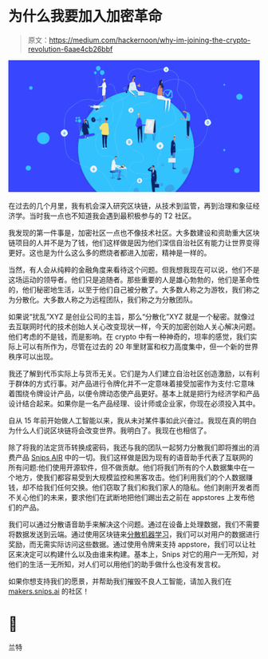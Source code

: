 # 为什么我要加入加密革命

> 原文：<https://medium.com/hackernoon/why-im-joining-the-crypto-revolution-6aae4cb26bbf>

![](img/027ac1af39718f6dbf18f5fbc6e454cc.png)

在过去的几个月里，我有机会深入研究区块链，从技术到监管，再到治理和象征经济学。当时我一点也不知道我会遇到最积极参与的 T2 社区。

我发现的第一件事是，加密社区一点也不像技术社区。大多数建设和资助重大区块链项目的人并不是为了钱，他们这样做是因为他们深信自治社区有能力让世界变得更好。这也是为什么这么多的燃烧者都进入加密，精神是一样的。

当然，有人会从纯粹的金融角度来看待这个问题。但我想我现在可以说，他们不是这场运动的领导者。他们只是追随者。那些重要的人是雄心勃勃的，他们是革命性的，他们秘密地生活，以至于他们自己被分散了。大多数人称之为游牧，我们称之为分散化。大多数人称之为远程团队，我们称之为分散团队。

如果说“扰乱”XYZ 是创业公司的主旨，那么“分散化”XYZ 就是一个秘密。就像过去互联网时代的技术创始人关心改变现状一样，今天的加密创始人关心解决问题。他们考虑的不是钱，而是影响。在 crypto 中有一种神奇的，坦率的感觉，我们实际上可以有所作为，尽管在过去的 20 年里财富和权力高度集中，但一个新的世界秩序可以出现。

我还了解到代币实际上与货币无关。它们是为人们建立自治社区创造激励，以有利于群体的方式行事。对产品进行令牌化并不一定意味着接受加密作为支付:它意味着围绕令牌设计产品，以便令牌动态使产品更好。基本上就是把行为经济学和产品设计结合起来。如果你是一名产品经理、设计师或企业家，你现在必须投入其中。

自从 15 年前开始做人工智能以来，我从未对某件事如此兴奋过。我现在真的明白为什么人们说区块链将会改变世界。我明白了。我现在也相信了。

除了将我的法定货币转换成密码，我还与我的团队一起努力分散我们即将推出的消费产品 [Snips AIR](http://air.snips.ai) 中的一切。我们这样做是因为现有的语音助手代表了互联网的所有问题:他们使用开源软件，但不做贡献。他们将我们所有的个人数据集中在一个地方，使我们都容易受到大规模监控和黑客攻击。他们利用我们的个人数据赚钱，却不给我们任何交换。他们窃取了我们和我们家人的隐私。他们剥削开发者而不关心他们的未来，要求他们在武断地把他们踢出去之前在 appstores 上发布他们的产品。

我们可以通过分散语音助手来解决这个问题。通过在设备上处理数据，我们不需要将数据发送到云端。通过使用区块链来[分散机器学习](/p/9b8e4ca358ba?source=linkShare-5f00c193f7d7-1531388445)，我们可以对用户的数据进行奖励，而无需实际访问这些数据。通过使用令牌来支持 appstore，我们可以让社区来决定可以构建什么以及由谁来构建。基本上，Snips 对它的用户一无所知，对他们的生活一无所知，对人们可以用他们的助手做什么也没有发言权。

如果你想支持我们的愿景，并帮助我们摧毁不良人工智能，请加入我们在 [makers.snips.ai](https://makers.snips.ai) 的社区！

# 🚀

兰特